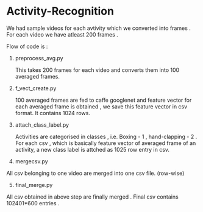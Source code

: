  # Activity-Recognition

We had sample videos for each avtivity which we converted into frames . For each video we have atleast 200 frames .

Flow of code is :

1. preprocess_avg.py
   
   This takes 200 frames for each video and converts them into 100 averaged frames.


2. f_vect_create.py

   100 averaged frames are fed to caffe googlenet and feature vector for each averaged frame is obtained , we save this feature vector in csv format.
   It contains 1024 rows.


3. attach_class_label.py
  
   Activities are categorised in classes , i.e. Boxing - 1 , hand-clapping - 2 . For each csv , which is basically feature vector of averaged frame of an activity,
   a new class label is attched as 1025 row entry in csv.

4. mergecsv.py
  
  All csv belonging to one video are merged into one csv file. (row-wise)

5. final_merge.py

  All csv obtained in above step are finally merged . Final csv contains 102401*600 entries .


